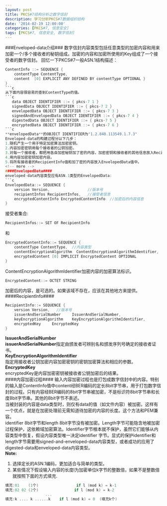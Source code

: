 ```yaml
---
layout: post
title: PKCS#7结构分析之数字信封
description: 学习分析PKCS#7数据组织结构
date: '2014-02-19 12:00:00'
categories: [PKCS#7, 信息安全]
tags: [PKCS#7, 信息安全, 数字信封]
---
```


###Enveloped-data介绍###
数字信封内容类型包括任意类型的加密内容和用来加密一个/多个接收者的秘钥组成。加密的内容和加密所使用的Key组成了一个接受者的数字信封。
回忆一下PKCS#7一般ASN.1结构描述：
<!--more-->
```c
ContentInfo ::= SEQUENCE {
    contentType ContentType,
    content  [0] EXPLICIT ANY DEFINED BY contentType OPTIONAL }
}
```c
从下面内容很容易的查到ContentType的值。
```c
   data OBJECT IDENTIFIER ::= { pkcs-7 1 }
   signedData OBJECT IDENTIFIER ::= { pkcs-7 2 }
   envelopedData OBJECT IDENTIFIER ::= { pkcs-7 3 }
   signedAndEnvelopedData OBJECT IDENTIFIER ::= { pkcs-7 4 }
   digestedData OBJECT IDENTIFIER ::= { pkcs-7 5 }
   encryptedData OBJECT IDENTIFIER ::= { pkcs-7 6 }
```c
**envelopedData**的OBJECT IDENTIFIER为"1.2.840.113549.1.7.3"  
Enveloped-data的构建过程分以下几步：  
1.随机产生一个用于特定加密算法加密密钥。    
2.内容加密密钥用每个接收者的公钥加密。  
3.对每一个接收者，都把用各自加密秘钥加了密的内容，加密密钥和接收者的其他信息放入RecipientInfo值中。  
4.用内容加密密钥加密内容。  
5.将所有接收者的RecipientInfo值和加了密的内容放入EnvelopedData值中。  
<!-- more -->
####EnvelopedData####
enveloped-data内容类型应有ASN.1类型的EnvelopedData:
```c
EnvelopedData::= SEQUENCE {
	version Version,                 //版本号
	recipientInfos RecipientInfos,   //接受者信息
	encryptedContentInfo EncryptedContentInfo  //加密后的内容信息
}
```
接受者集合:  
```c
RecipientInfos::= SET OF RecipientInfo
```
和
```c
EncryptedContentInfo::= SEQUENCE {
	contentType ContentType,  //内容类型
	contentEncryptionAlgorithm  ContentEncryptionAlgorithmIdentifier, 
	encryptedContent [0] IMPLICIT EncryptedContent OPTIONAL
}
```  
ContentEncryptionAlgorithmIdentifier加密内容的加密算法标识。   
```c
EncryptedContent::= OCTET STRING
```
加密后的内容，是可选的。如果该域不存在，应该在其他地方来提供。   
####RecipientInfo####
```c
RecipientInfo::= SEQUENCE {
	version Version,   //版本号
	issuerAndSerialNumber     IssuerAndSerialNumber,
	keyEncryptionAlgorithm    KeyEncryptionAlgorithmIdentifier,
	encryptedKey     EncryptedKey 
}
```
**IssuerAndSerialNumber**     
**issuerAndSerialNumber**指定由颁发者可辨别名和颁发序列号确定的接收者证书。   
**KeyEncryptionAlgorithmIdentifier**    
指定用接收者公钥加密内容加密密钥的密钥加密算法和相应的参数。  
**EncryptedKey**     
encryptedKey是内容加密密钥被接收者公钥加密后的结果。  
####内容加密过程####
输入内容加密过程也是打包成数字信封中的内容。特别的输入是ContentInfo值中content经BER编码的定长8bit字节串，用于打包数字信封的过程。只有内容经BER编码的8bit字节串被加密，不是标识符8bit字节串和长度8bit字节串。其他的8bit字节不表述。    
当被封装的内容是data类型时，则仅有data的值（如文件内容）被加密。这样有一个优点，就是在加密处理前无需知道待加密的内容的长度。这个方法和PEM兼容。  
identifier 8bit字节和length 8bit字节没有被加密。Length字节可能隐含地被加密过程保护，这依赖域加密算法。Identifier字节根本就不保护，虽然它们能够从内容类型中恢复，假设内容类型唯一决定identifier 字节。显式的保护identifier和length字节需要用signed-and-enveloped-data内容类型，或者成功的应用了digested-data和enveloped-data内容类型。   
**Note:**  
1. 选择定长的ASN.1编码，更加适合与简单的类型。
2. 某些情况下假设输入内容的长度l为加密单位k字节的整数倍，如果不是整数倍就按照下面的方式填充.

```c
填充:01    (1个)                 if l (mod k) = k-1
填充:02 02 (2个)				 if l (mod k) = k-2
                  ...
填充:k .... k ......k    if l (mod k) = 0  (填充k个)
```







